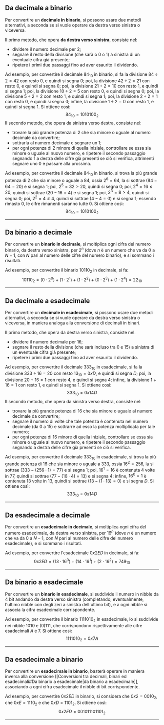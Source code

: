 ## Da decimale a binario

Per convertire un **decimale in binario**, si possono usare due metodi alternativi, a seconda se si vuole operare da destra verso sinistra o viceversa.

Il primo metodo, che opera **da destra verso sinistra**, consiste nel:
- dividere il numero decimale per $2$;
- segnare il resto della divisione (che sarà o $0$ o $1$) a sinistra di un eventuale cifra già presente;
- ripetere i primi due passaggi fino ad aver esaurito il dividendo.

Ad esempio, per convertire il decimale $84_{10}$ in binario, si fa la divisione $84 \div 2 = 42$ con resto $0$, e quindi si segna $0$; poi, la divisione $42 \div 2 = 21$ con resto $0$, e quindi si segna $0$; poi, la divisione $21 \div 2 = 10$ con resto $1$, e quindi si segna $1$; poi, la divisione $10 \div 2 = 5$ con resto $0$, e quindi si segna $0$; poi, la divisione $5 \div 2 = 2$ con resto $1$, e quindi si segna $1$; poi, la divisione $2 \div 2 = 1$ con resto $0$, e quindi si segna $0$; infine, la divisione $1 \div 2 = 0$ con resto $1$, e quindi si segna $1$. Si ottiene così:
$$84_{10} = 1010100_{2}$$
Il secondo metodo, che opera da sinistra verso destra, consiste nel:
- trovare la più grande potenza di $2$ che sia minore o uguale al numero decimale da convertire;
- sottrarla al numero decimale e segnare un $1$;
- per ogni potenza di $2$ minore di quella iniziale, controllare se essa sia minore o uguale al nuovo numero, e ripetere il secondo passaggio segnando $1$ a destra delle cifre già presenti se ciò si verifica, altrimenti segnare uno $0$ e passare alla prossima.

Ad esempio, per convertire il decimale $84_{10}$ in binario, si trova la più grande potenza di $2$ che sia minore o uguale a $84$, ossia $2^6 = 64$, la si sottrae ($84 - 64 = 20$) e si segna $1$; poi, $2^5 = 32 > 20$, quindi si segna $0$; poi, $2^4 = 16 \le 20$, quindi si sottrae ($20 - 16 = 4$) e si segna $1$; poi, $2^3 = 8 > 4$, quindi si segna $0$; poi, $2^2 = 4 \le 4$, quindi si sottrae ($4 - 4 = 0$) e si segna $1$; essendo rimasto $0$, le cifre rimanenti saranno tutte $0$. Si ottiene così:
$$84_{10} = 1010100_{2}$$
___
## Da binario a decimale

Per convertire un **binario in decimale**, si moltiplica ogni cifra del numero binario, da destra verso sinistra, per $2^n$ (dove $n$ è un numero che va da $0$ a $N - 1$, con $N$ pari al numero delle cifre del numero binario), e si sommano i risultati.

Ad esempio, per convertire il binario $10110_{2}$ in decimale, si fa:
$$10110_{2} = (0 \cdot 2^0) + (1 \cdot 2^1) + (1 \cdot 2^2) + (0 \cdot 2^3) + (1 \cdot 2^4) = 22_{10}$$
___
## Da decimale a esadecimale

Per convertire un **decimale in esadecimale**, si possono usare due metodi alternativi, a seconda se si vuole operare da destra verso sinistra o viceversa, in maniera analoga alla conversione di decimali in binari.

Il primo metodo, che opera da destra verso sinistra, consiste nel:
- dividere il numero decimale per $16$;
- segnare il resto della divisione (che sarà incluso tra $0$ e $15$) a sinistra di un eventuale cifra già presente;
- ripetere i primi due passaggi fino ad aver esaurito il dividendo.

Ad esempio, per convertire il decimale $333_{10}$ in esadecimale, si fa la divisione $333 \div 16 = 20$ con resto $13_{10} = 0xD$, e quindi si segna $D$; poi, la divisione $20 \div 16 = 1$ con resto $4$, e quindi si segna $4$; infine, la divisione $1 \div 16 = 1$ con resto $1$, e quindi si segna $1$. Si ottiene così:
$$333_{10} = 0x14D$$
Il secondo metodo, che opera da sinistra verso destra, consiste nel:
- trovare la più grande potenza di $16$ che sia minore o uguale al numero decimale da convertire;
- segnare il numero di volte che tale potenza è contenuta nel numero decimale (da $0$ a $15$) e sottrarre ad esso la potenza moltiplicata per tale numero;
- per ogni potenza di $16$ minore di quella iniziale, controllare se essa sia minore o uguale al nuovo numero, e ripetere il secondo passaggio segnando a destra delle cifre già presenti se ciò si verifica.

Ad esempio, per convertire il decimale $333_{10}$ in esadecimale, si trova la più grande potenza di $16$ che sia minore o uguale a $333$, ossia $16^2 = 256$, la si sottrae ($333 - (256 \cdot 1) = 77$) e si segna $1$; poi, $16^1 = 16$ è contenuta $4$ volte in $77$, quindi si sottrae ($77 - (16 \cdot 4) = 13$) e si segna $4$; infine, $16^0 = 1$ è contenuta $13$ volte in $13$, quindi si sottrae ($13 - (1 \cdot 13) = 0$) e si segna $D$. Si ottiene così:
$$333_{10} = 0x14D$$
___
## Da esadecimale a decimale

Per convertire un **esadecimale in decimale**, si moltiplica ogni cifra del numero esadecimale, da destra verso sinistra, per $16^n$ (dove $n$ è un numero che va da $0$ a $N - 1$, con $N$ pari al numero delle cifre del numero esadecimale), e si sommano i risultati.

Ad esempio, per convertire l'esadecimale $0x2ED$ in decimale, si fa:
$$0x2ED = (13 \cdot 16^0) + (14 \cdot 16^1) + (2 \cdot 16^2) = 749_{10}$$
___
## Da binario a esadecimale

Per convertire un **binario in esadecimale**, si suddivide il numero in nibble da 4 bit andando da destra verso sinistra (completando, eventualmente, l'ultimo nibble con degli zeri a sinistra dell'ultimo bit), e a ogni nibble si associa la cifra esadecimale corrispondente.

Ad esempio, per convertire il binario $1111010_{2}$ in esadecimale, lo si suddivide nei nibble $1010$ e $(0)111$, che corrispondono rispettivamente alle cifre esadecimali $A$ e $7$. Si ottiene così:
$$1111010_{2} = 0x7A$$
___
## Da esadecimale a binario

Per convertire un **esadecimale in binario**, basterà operare in maniera inversa alla conversione [[Conversioni tra decimali, binari ed esadecimali#Da binario a esadecimale|da binario a esadecimale]], associando a ogni cifra esadecimale il nibble di bit corrispondente.

Ad esempio, per convertire $0x2ED$ in binario, si considera che $0x2 = 0010_{2}$, che $0xE = 1110_{2}$ e che $0xD = 1101_{2}$. Si ottiene così:
$$0x2ED = 001011101101_{2}$$
___